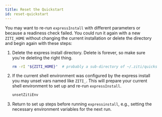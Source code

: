 ```yaml
---
title: Reset the Quickstart
id: reset-quickstart
---
```


You may want to re-run `expressInstall` with different parameters or because a readiness check failed. You could run it again with a new `ZITI_HOME` without changing the current installation or delete the directory and begin again with these steps:

1. Delete the express install directory. Delete is forever, so make sure you're deleting the right thing.

    ```bash
    rm -rI "${ZITI_HOME}"  # probably a sub-directory of ~/.ziti/quickstart/ 
    ```

1. If the current shell environment was configured by the express install you may unset vars named like `ZITI_`. This will prepare your current shell environment to set up and re-run `expressInstall`.

    ```bash
    unsetZitiEnv
    ```

1. Return to set up steps before running `expressinstall`, e.g., setting the necessary environment variables for the next run.